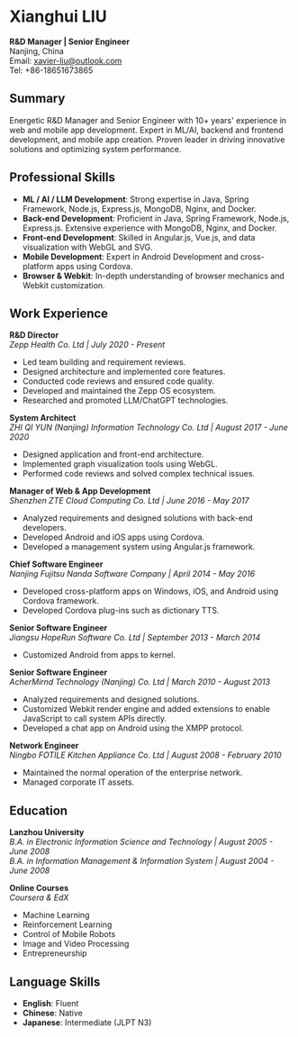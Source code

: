 # Xianghui LIU
**R&D Manager | Senior Engineer**  
Nanjing, China  
Email: [xavier-liu@outlook.com](mailto:xavier-liu@outlook.com)  
Tel: +86-18651673865  

## Summary
Energetic R&D Manager and Senior Engineer with 10+ years' experience in web and mobile app development. Expert in ML/AI, backend and frontend development, and mobile app creation. Proven leader in driving innovative solutions and optimizing system performance.

## Professional Skills
- **ML / AI / LLM Development**: Strong expertise in Java, Spring Framework, Node.js, Express.js, MongoDB, Nginx, and Docker.
- **Back-end Development**: Proficient in Java, Spring Framework, Node.js, Express.js. Extensive experience with MongoDB, Nginx, and Docker.
- **Front-end Development**: Skilled in Angular.js, Vue.js, and data visualization with WebGL and SVG.
- **Mobile Development**: Expert in Android Development and cross-platform apps using Cordova.
- **Browser & Webkit**: In-depth understanding of browser mechanics and Webkit customization.

## Work Experience
**R&D Director**  
*Zepp Health Co. Ltd | July 2020 - Present*
- Led team building and requirement reviews.
- Designed architecture and implemented core features.
- Conducted code reviews and ensured code quality.
- Developed and maintained the Zepp OS ecosystem.
- Researched and promoted LLM/ChatGPT technologies.

**System Architect**  
*ZHI QI YUN (Nanjing) Information Technology Co. Ltd | August 2017 - June 2020*
- Designed application and front-end architecture.
- Implemented graph visualization tools using WebGL.
- Performed code reviews and solved complex technical issues.

**Manager of Web & App Development**  
*Shenzhen ZTE Cloud Computing Co. Ltd | June 2016 - May 2017*
- Analyzed requirements and designed solutions with back-end developers.
- Developed Android and iOS apps using Cordova.
- Developed a management system using Angular.js framework.

**Chief Software Engineer**  
*Nanjing Fujitsu Nanda Software Company | April 2014 - May 2016*
- Developed cross-platform apps on Windows, iOS, and Android using Cordova framework.
- Developed Cordova plug-ins such as dictionary TTS.

**Senior Software Engineer**  
*Jiangsu HopeRun Software Co. Ltd | September 2013 - March 2014*
- Customized Android from apps to kernel.

**Senior Software Engineer**  
*AcherMirnd Technology (Nanjing) Co. Ltd | March 2010 - August 2013*
- Analyzed requirements and designed solutions.
- Customized Webkit render engine and added extensions to enable JavaScript to call system APIs directly.
- Developed a chat app on Android using the XMPP protocol.

**Network Engineer**  
*Ningbo FOTILE Kitchen Appliance Co. Ltd | August 2008 - February 2010*
- Maintained the normal operation of the enterprise network.
- Managed corporate IT assets.

## Education
**Lanzhou University**  
*B.A. in Electronic Information Science and Technology | August 2005 - June 2008*  
*B.A. in Information Management & Information System | August 2004 - June 2008*

**Online Courses**  
*Coursera & EdX*
- Machine Learning
- Reinforcement Learning 
- Control of Mobile Robots
- Image and Video Processing
- Entrepreneurship

## Language Skills
- **English**: Fluent
- **Chinese**: Native
- **Japanese**: Intermediate (JLPT N3)
